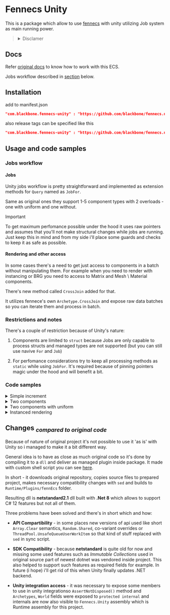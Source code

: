# Fennecs Unity

This is a package which allow to use [fennecs](https://fennecs.tech/) with unity utilizing Job system as main running power.

><details>
>    <summary>Disclamer</summary>
>
>    According to original licence it's MIT so evend if `Unity dumb` i managed to make it work but with some [changes](#changes).
></details>
 
## Docs

Refer [original docs](https://fennecs.tech/docs/) to know how to work with this ECS.

Jobs workflow described in [section](#jobs-workflow) below.

## Installation

add to manifest.json
```json
"com.blackbone.fennecs-unity" : "https://github.com/blackbone/fennecs.unity.git"
```
also release tags can be specified like this
```json
"com.blackbone.fennecs-unity" : "https://github.com/blackbone/fennecs.unity.git#0.2.0-beta"
```

## Usage and code samples

### Jobs workflow

#### Jobs

Unity jobs workflow is pretty straightforward and implemented as extension methods for `Query` named as `JobFor`.

Same as original ones they support 1-5 component types with 2 overloads - one with uniform and one without.

> [!IMPORTANT]
> To get maximum perfomance possible under the hood it uses raw pointers and assumes that you'll not make structural changes while jobs are running. Just keep this in mind and from my side i'll place some guards and checks to keep it as safe as possible.

#### Rendering and other access

In some cases there's a need to get just access to components in a batch without manipulating them. For example when you need to render with instancing or BRG you need to access to Matrix and Mesh \ Material components.

There's new method called `CrossJoin` added for that.

It utilizes fennece's own `Archetype.CrossJoin` and expose raw data batches so you can iterate them and process in batch.

### Restrictions and notes

There's a couple of restriction because of Unity's nature:

1. Components are limited to `struct` because Jobs are only capable to process structs and managed types are not supported (but you can still use navive `For` and `Job`)

2. For perfomance considerations try to keep all processing methods as `static` while using `JobFor`. It's required because of pinning pointers magic under the hood and will benefit a bit.

### Code samples

<details>
<summary>Simple increment</summary>

```csharp
using fennecs;

class Sample
{
    private struct Component { public int value; }
    
    private readonly World world = new();
    private readonly Query<Component> components;

    public Sample() {
        var c = new Component { value = 0 };
        components = world.Query<Component>().Build();
        for (var i = 0; i < 128; i++)
            world.Spawn().Add(c);
    }

    public void Update()
    {
        components.For((ref Component c) => c.value++); // will run on main thread
        components.Job((ref Component c) => c.value++); // will run on thread pool
        components.JobFor((ref Component c) => c.value++); // will run with jobs
    }
}
```
</details>

<details>
<summary>Two components</summary>

```csharp
using fennecs;

class Sample
{
    private struct Component1 { public int value; }
    private struct Component2 { public int value; }
    
    private readonly World world = new();
    private readonly Query<Component1, Component2> cross;

    public Sample()
    {
        var c1 = new Component1 { value = 0 };
        var c2 = new Component2 { value = 1 };
        cross = world.Query<Component1, Component2>().Build();
        for (var i = 0; i < 128; i++)
            world.Spawn().Add(c1).Add(c2);
    }

    public void Update()
    {
        cross.For((ref Component1 c1, ref Component2 c2) => c1.value += c2.value); // will run on main thread
        cross.Job((ref Component1 c1, ref Component2 c2) => c1.value += c2.value); // will run on thread pool
        cross.JobFor((ref Component1 c1, ref Component2 c2) => c1.value += c2.value); // will run with jobs
    }
}
```
</details>

<details>
<summary>Two components with uniform</summary>

```csharp
using fennecs;

class Sample
{
    private struct Component1 { public int value; }
    private struct Component2 { public int value; }
    
    private struct Uniform
    {
        public int value;
    }
        
    private readonly World world = new();
    private readonly Query<Component1, Component2> cross;

    public Sample()
    {
        var c1 = new Component1 { value = 0 };
        var c2 = new Component2 { value = 1 };
        cross = world.Query<Component1, Component2>().Build();
        for (var i = 0; i < 128; i++)
            world.Spawn().Add(c1).Add(c2);
    }

    public void Update()
    {
        var uniform = new Uniform { value = 2 };
        cross.For((ref Component1 c1, ref Component2 c2, Uniform u) => c1.value += c2.value * u.value, uniform); // will run on main thread
        cross.Job((ref Component1 c1, ref Component2 c2, Uniform u) => c1.value += c2.value * u.value, uniform); // will run on thread pool
        cross.JobFor((ref Component1 c1, ref Component2 c2, Uniform u) => c1.value += c2.value * u.value, uniform); // will run with jobs
    }
}
```
</details>

<details>
<summary>Instanced rendering</summary>

```csharp
using fennecs;
using UnityEngine;

class Sample : MonoBehaviour
{
    private struct Position { public Vector3 value; }
    private struct Velocity { public Vector3 value; }

    [SerializeField] private Mesh mesh;
    [SerializeField] private Material material;
    
    private readonly World world = new();
    private readonly Query<Position, Velocity, Quaternion> rotationQuery;
    private readonly Query<Position, Quaternion, Matrix4x4> transformUpdateQuery;
    private readonly Query<Matrix4x4> transformQuery;

    public Sample()
    {
        rotationQuery = world.Query<Position, Velocity, Quaternion>().Build();
        transformUpdateQuery = world.Query<Position, Quaternion, Matrix4x4>().Build();
        transformQuery = world.Query<Matrix4x4>().Build();
    }

    public void Update()
    {
        rotationQuery.JobFor(UpdateRotation);
        transformUpdateQuery.JobFor(UpdateTransform);
        transformQuery.Cross(RenderBatch);
    }

    private static void UpdateRotation(ref Position position, ref Velocity velocity, ref Quaternion rotation)
        => rotation = Quaternion.FromToRotation(position.value, position.value + velocity.value);
    
    private static void UpdateTransform(ref Position position, ref Quaternion rotation, ref Matrix4x4 transform)
        => transform.SetTRS(position.value, rotation, Vector3.one);

    private void RenderBatch(Matrix4x4[] transforms, int count)
        => Graphics.DrawMeshInstanced(mesh, 0, material, transforms, count);
}
```
</details>
 
## Changes <sub>*compared to original code*</sub>

Because of nature of original project it's not possible to use it 'as is' with Unity so i managed to make it a bit different way.

General idea is to have as close as much original code so it's done by compiling it to a `dll` and deliver as managed plugin inside package.
It made with custom shell script you can see [here](https://github.com/blackbone/fennecs.unity/blob/main/sync.sh).

In short - it downloads original repository, copies source files to prepared project, makes necessary compatibility changes with `sed` and builds to `Runtime/Plugins/fennEcs` folder.

Resulting dll is **netstandard2.1** dll built with **.Net 8** which allows to support C# 12 features but not all of them.

Three problems have been solved and there's in short which and how:

* **API Compartibility** - in some places new versions of api used like short `Array.Clear` semantics, `Random.Shared`, co-variant overrides or `ThreadPool.UnsafeQueueUserWorkItem` so that kind of stuff replaced with `sed` in sync script.

* **SDK Compatibility** - because **netstandard** is quite old for now and missing some used features such as *Immutable Collections* used in original source part of newest dotnet was vendored inside project.
This also helped to support such features as required fields for example.
In future (i hope) i'll get rid of this when Unity finally updates .NET backend.

* **Unity integration access** - it was necessary to expose some members to use in unity integrationso `AssertNotDisposed()` method and `Archetypes`, `World` fields were exposed to `protected internal` and internals are now also visible to `Fennecs.Unity` assembly which is Runtime assembly for this project.
